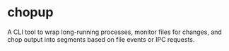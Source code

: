 # chopup

A CLI tool to wrap long-running processes, monitor files for changes, and chop output into segments based on file events or IPC requests. 